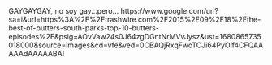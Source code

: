 <!DOCTYPE html>
<html lang="en">
<head>
    <meta charset="UTF-8">
    <meta http-equiv="X-UA-Compatible" content="IE=edge">
    <meta name="viewport" content="width=, initial-scale=1.0">
    <title>idk</title>
</head>
<body>
    GAYGAYGAY, no soy gay...pero...
</body>
</html>
<img>https://www.google.com/url?sa=i&url=https%3A%2F%2Ftrashwire.com%2F2015%2F09%2F18%2Fthe-best-of-butters-south-parks-top-10-butters-episodes%2F&psig=AOvVaw24s0J64zgDGntNrMVvJysz&ust=1680865735018000&source=images&cd=vfe&ved=0CBAQjRxqFwoTCJi64PyOlf4CFQAAAAAdAAAAABAI<img>
